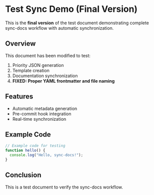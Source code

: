 # Test Sync Demo (Final Version)

This is the **final version** of the test document demonstrating complete sync-docs workflow with automatic synchronization.

## Overview

This document has been modified to test:
1. Priority JSON generation
2. Template creation  
3. Documentation synchronization
4. **FIXED: Proper YAML frontmatter and file naming**

## Features

- Automatic metadata generation
- Pre-commit hook integration
- Real-time synchronization

## Example Code

```javascript
// Example code for testing
function hello() {
  console.log("Hello, sync-docs!");
}
```

## Conclusion

This is a test document to verify the sync-docs workflow.